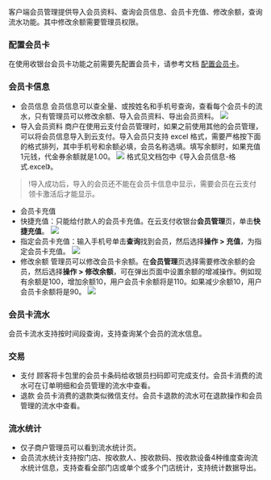 客户端会员管理提供导入会员资料、查询会员信息、会员卡充值、修改余额，查询流水功能。其中修改余额需要管理员权限。

###  配置会员卡
在使用收银台会员卡功能之前需要先配置会员卡，请参考文档 [配置会员卡](https://cloud.tencent.com/document/product/569/14597)。

###  会员卡信息
- 会员信息
	会员信息可以查全量、或按姓名和手机号查询，查看每个会员卡的流水，只有管理员可以修改余额、导入会员资料、导出会员资料。
 ![](https://main.qcloudimg.com/raw/eb2c83e9a893b9925ccea24eb5dc3b09.png)
- 导入会员资料
商户在使用云支付会员管理时，如果之前使用其他的会员管理，可以将会员信息导入到云支付。导入会员只支持 excel 格式，需要严格按下面的格式排列，其中手机号和余额必填，会员名称选填。填写余额时，如果充值1元钱，代金券余额就是1.00。
![](https://main.qcloudimg.com/raw/f780e79494c89101a9496863790cfc8f.png)
格式见文档包中《导入会员信息-格式.excel》。
>!导入成功后，导入的会员还不能在会员卡信息中显示，需要会员在云支付领卡激活后才能显示。
>
- 会员卡充值
 - 快捷充值：只能给付款人的会员卡充值。在云支付收银台**会员管理**页，单击**快捷充值**。
 ![](https://main.qcloudimg.com/raw/1d923100d0004aeef3fa0fa71dfcfae1.png)
 - 指定会员卡充值：输入手机号单击**查询**找到会员，然后选择**操作 > 充值**，为指定会员卡充值。
![](https://main.qcloudimg.com/raw/045250b3236186ebcd4389d3191083f3.png)
- 修改余额
管理员可以修改会员卡余额。在**会员管理**页选择需要修改余额的会员，然后选择**操作 > 修改余额**，可在弹出页面中设置余额的增减操作。例如现有余额是100，增加余额10，用户会员卡余额将是110。如果减少余额10，用户会员卡余额将是90。
![](https://main.qcloudimg.com/raw/8fa4ebf295e8a883d575c21e3f8a8ea8.png)

###  会员卡流水
会员卡流水支持按时间段查询，支持查询某个会员的流水信息。
 
### 交易
- 支付
顾客将卡包里的会员卡条码给收银员扫码即可完成支付。会员卡消费的流水可在订单明细和会员管理的流水中查看。 
- 退款
会员卡消费的退款类似微信支付。会员卡退款的流水可在退款操作和会员管理的流水中查看。

###  流水统计
- 仅子商户管理员可以看到流水统计页。
- 会员流水统计支持按门店、按收款人、按收款码、按收款设备4种维度查询流水统计信息，支持查看全部门店或单个或多个门店统计，支持统计数据导出。

